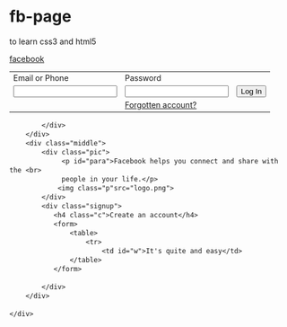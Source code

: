 # fb-page
to learn css3 and html5
<!DOCTYPE html>
<html lang="en">
<head>
    <meta charset="UTF-8">
    <meta name="viewport" content="width=device-width, initial-scale=1.0">
    <title>Document</title>
    <link href="fb.css" type="text/css" rel="stylesheet">
</head>
<body>
    <div class="outerbody">
        <div class="header">
            <div class="logo">
                <a id="fb" href="file:///C:/Users/user%20pc/Desktop/web%20design%20challenge(teenu)/fb/index.html">facebook</a>
            </div>
            <div class="login">
               <form action=""class="left">
                   <table class="logincontrols">
                       <tr>
                           <td><label>Email or Phone</label></td>
                           <td><label class="pass">Password</label></td>
                       </tr>
                       <tr>
                           <td><input type="text"></td>
                           <td><input class="pass" type="text"></td>
                           <td><button class="button"> Log In</button></td>
                       </tr>
                       <tr>
                           <td></td>
                           <td><a class="pass"id="forgotten"href="forgotten.html">Forgotten account?</a></td>
                       </tr>
                   </table>
               </form>

            </div>
        </div>
        <div class="middle">
            <div class="pic">
                 <p id="para">Facebook helps you connect and share with the <br>
                 people in your life.</p>
                <img class="p"src="logo.png">
            </div>
            <div class="signup">
               <h4 class="c">Create an account</h4> 
               <form>
                   <table>
                       <tr>
                           <td id="w">It's quite and easy</td>
                   </table>
               </form>

            </div>
        </div>

    </div>    
</body>
</html>
